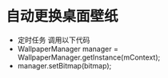 自动更换桌面壁纸
===

 * 定时任务 调用以下代码 
 * WallpaperManager manager = WallpaperManager.getInstance(mContext); 
 * manager.setBitmap(bitmap); 
